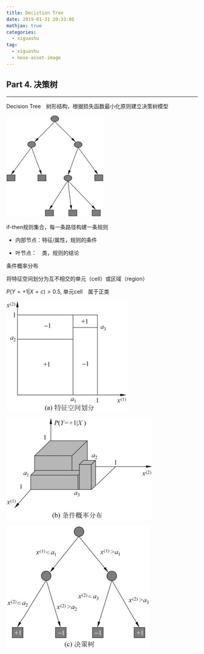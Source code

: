 ```yaml
---
title: Decistion Tree
date: 2019-01-31 20:33:05
mathjax: true
categories:
  - xiguashu
tag: 
  - xiguashu
  - hexo-asset-image
---
```


## Part 4. 决策树

--------



Decision Tree　树形结构，根据损失函数最小化原则建立决策树模型

![1548939696690](decision-tree/tree_basic.png)

if-then规则集合，每一条路径构建一条规则

- 内部节点：特征/属性，规则的条件

- 叶节点：　类，规则的结论

条件概率分布

将特征空间划分为互不相交的单元（cell）或区域（region）

$P(Y=+1|X=c)>0.5$, 单元cell　属于正类



![1548940003249](decision-tree/feature-space.png)

![1548940132559](decision-tree/1548940132559.png)

![1548940093157](decision-tree/1548940093157.png)



